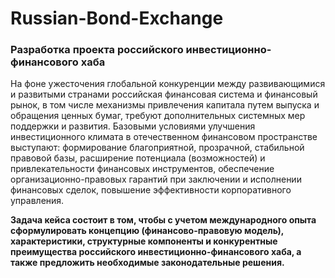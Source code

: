 # Russian-Bond-Exchange

### Разработка проекта российского инвестиционно-финансового хаба

На фоне ужесточения глобальной конкуренции между развивающимися и развитыми
странами российская финансовая система и финансовый рынок, в том числе механизмы
привлечения капитала путем выпуска и обращения ценных бумаг, требуют дополнительных
системных мер поддержки и развития. Базовыми условиями улучшения инвестиционного
климата в отечественном финансовом пространстве выступают: формирование
благоприятной, прозрачной, стабильной правовой базы, расширение потенциала
(возможностей) и привлекательности финансовых инструментов, обеспечение
организационно-правовых гарантий при заключении и исполнении финансовых сделок,
повышение эффективности корпоративного управления.

**Задача кейса состоит в том, чтобы с учетом международного опыта сформулировать
концепцию (финансово-правовую модель), характеристики, структурные компоненты
и конкурентные преимущества российского инвестиционно-финансового хаба, а
также предложить необходимые законодательные решения.**

